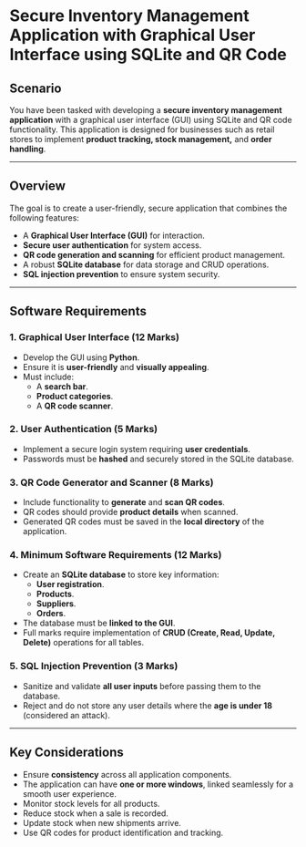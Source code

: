 # Secure Inventory Management Application with Graphical User Interface using SQLite and QR Code

## Scenario
You have been tasked with developing a **secure inventory management application** with a graphical user interface (GUI) using SQLite and QR code functionality. This application is designed for businesses such as retail stores to implement **product tracking, stock management,** and **order handling**.

---

## Overview
The goal is to create a user-friendly, secure application that combines the following features:
- A **Graphical User Interface (GUI)** for interaction.
- **Secure user authentication** for system access.
- **QR code generation and scanning** for efficient product management.
- A robust **SQLite database** for data storage and CRUD operations.
- **SQL injection prevention** to ensure system security.

---

## Software Requirements

### 1. **Graphical User Interface** (12 Marks)
- Develop the GUI using **Python**.
- Ensure it is **user-friendly** and **visually appealing**.
- Must include:
  - A **search bar**.
  - **Product categories**.
  - A **QR code scanner**.

### 2. **User Authentication** (5 Marks)
- Implement a secure login system requiring **user credentials**.
- Passwords must be **hashed** and securely stored in the SQLite database.

### 3. **QR Code Generator and Scanner** (8 Marks)
- Include functionality to **generate** and **scan QR codes**.
- QR codes should provide **product details** when scanned.
- Generated QR codes must be saved in the **local directory** of the application.

### 4. **Minimum Software Requirements** (12 Marks)
- Create an **SQLite database** to store key information:
  - **User registration**.
  - **Products**.
  - **Suppliers**.
  - **Orders**.
- The database must be **linked to the GUI**.
- Full marks require implementation of **CRUD (Create, Read, Update, Delete)** operations for all tables.

### 5. **SQL Injection Prevention** (3 Marks)
- Sanitize and validate **all user inputs** before passing them to the database.
- Reject and do not store any user details where the **age is under 18** (considered an attack).

---

## Key Considerations
- Ensure **consistency** across all application components.
- The application can have **one or more windows**, linked seamlessly for a smooth user experience.
- Monitor stock levels for all products.​
- Reduce stock when a sale is recorded.​
- Update stock when new shipments arrive.​
- Use QR codes for product identification and tracking.
